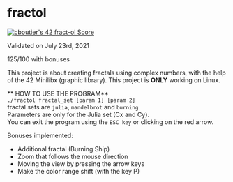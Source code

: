 # fractol

[![cboutier's 42 fract-ol Score](https://badge42.vercel.app/api/v2/cl1f9y1k8000609jsc4a29jay/project/2260544)](https://github.com/JaeSeoKim/badge42)

Validated on July 23rd, 2021

125/100 with bonuses

This project is about creating fractals using complex numbers, with the help of the 42 Minilibx (graphic library).
This project is **ONLY** working on Linux.

** HOW TO USE THE PROGRAM**  
`./fractol fractal_set [param 1] [param 2]`  
fractal sets are `julia`, `mandelbrot` and `burning`  
Parameters are only for the Julia set (Cx and Cy).  
You can exit the program using the `ESC key` or clicking on the red arrow.  

Bonuses implemented: 
- Additional fractal (Burning Ship)  
- Zoom that follows the mouse direction  
- Moving the view by pressing the arrow keys  
- Make the color range shift (with the key P)
